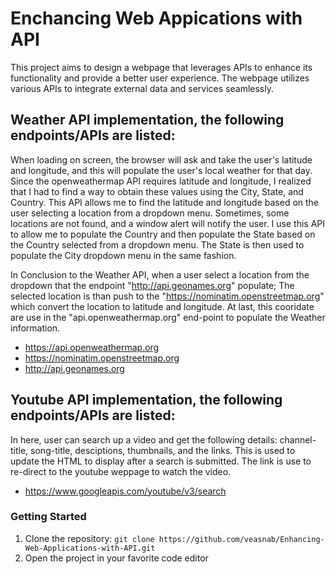# Enchancing Web Appications with API

This project aims to design a webpage that leverages APIs to enhance its functionality and provide a better user experience. The webpage utilizes various APIs to integrate external data and services seamlessly.

## Weather API implementation, the following endpoints/APIs are listed:

When loading on screen, the browser will ask and take the user's latitude and longitude, and this will populate the user's local weather for that day.
Since the openweathermap API requires latitude and longitude, I realized that I had to find a way to obtain these values using the City, State, and Country. 
This API allows me to find the latitude and longitude based on the user selecting a location from a dropdown menu. 
Sometimes, some locations are not found, and a window alert will notify the user.
I use this API to allow me to populate the Country and then populate the State based on the Country selected from a dropdown menu. The State is then used to populate the City dropdown menu in the same fashion. 

In Conclusion to the Weather API, when a user select a location from the dropdown that the endpoint "http://api.geonames.org" populate; The selected location is than push to the "https://nominatim.openstreetmap.org" which convert the location to latitude and longitude. At last, this cooridate are use in the "api.openweathermap.org" end-point to populate the Weather information.

- https://api.openweathermap.org
- https://nominatim.openstreetmap.org
- http://api.geonames.org

## Youtube API implementation, the following endpoints/APIs are listed:

In here, user can search up a video and get the following details: channel-title, song-title, desciptions, thumbnails, and the links.
This is used to update the HTML to display after a search is submitted. 
The link is use to re-direct to the youtube weppage to watch the video. 
- https://www.googleapis.com/youtube/v3/search

### Getting Started
1. Clone the repository: `git clone https://github.com/veasnab/Enhancing-Web-Applications-with-API.git`
2. Open the project in your favorite code editor
